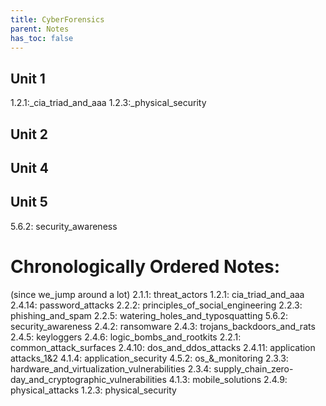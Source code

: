 ```yaml
---
title: CyberForensics
parent: Notes
has_toc: false
---
```


## Unit 1
1.2.1:_cia_triad_and_aaa
1.2.3:_physical_security
## Unit 2
<!-- 2.1.1:  {% link src/class_notes/cyber_forensics/threat_actors.md %}
2.2.1:  {% link src/class_notes/cyber_forensics/common_attack_surfaces.md %}
2.2.2:  {% link src/class_notes/cyber_forensics/principles_of_social_engineering.md %}
2.2.3:  {% link src/class_notes/cyber_forensics/phishing_and_spam.md %}
2.2.5:  {% link src/class_notes/cyber_forensics/watering_holes_and_typosquatting.md %}
2.3.3:  {% link src/class_notes/cyber_forensics/hardware_and_virtualization_vulnerabilities.md %}
2.3.4:  {% link src/class_notes/cyber_forensics/supply_chain_zero-day_and__cryptographic_vulnerabilities.md %}
2.4.11: {% link src/class_notes/cyber_forensics/application_attacks_1&2.md %}
2.4.14: {% link src/class_notes/cyber_forensics/password_attacks.md %}
      - {% link src/class_notes/cyber_forensics/brute_force_attacks.md %}
      - {% link src/class_notes/cyber_forensics/rainbow_tables.md %}
      - {% link src/class_notes/cyber_forensics/dictionary_attacks.md %}
2.4.2:  {% link src/class_notes/cyber_forensics/ransomware.md %}
2.4.3:  {% link src/class_notes/cyber_forensics/trojans_backdoors_and_rats.md %}
2.4.5:  {% link src/class_notes/cyber_forensics/keyloggers.md %}
2.4.6:  {% link src/class_notes/cyber_forensics/logic_bombs_and_rootkits.md %}
2.4.10: {% link src/class_notes/cyber_forensics/dos_and_ddos_attacks.md %} -->
## Unit 4
<!-- 4.1.3:  {% link mobile_solutions.md %}
4.1.4:  {% link application_security.md %}
4.5.2:  {% link os_&_monitoring.md %} -->
## Unit 5
5.6.2:  security_awareness

# Chronologically Ordered Notes:
(since we_jump around a lot)
2.1.1:  threat_actors
1.2.1:  cia_triad_and_aaa
2.4.14: password_attacks
2.2.2:  principles_of_social_engineering
2.2.3:  phishing_and_spam
2.2.5:  watering_holes_and_typosquatting
5.6.2:  security_awareness
2.4.2:  ransomware
2.4.3:  trojans_backdoors_and_rats
2.4.5:  keyloggers
2.4.6:  logic_bombs_and_rootkits
2.2.1:  common_attack_surfaces
2.4.10: dos_and_ddos_attacks
2.4.11: application attacks_1&2
4.1.4:  application_security
4.5.2:  os_&_monitoring
2.3.3:  hardware_and_virtualization_vulnerabilities
2.3.4:  supply_chain_zero-day_and_cryptographic_vulnerabilities
4.1.3:  mobile_solutions
2.4.9:  physical_attacks
1.2.3:  physical_security


